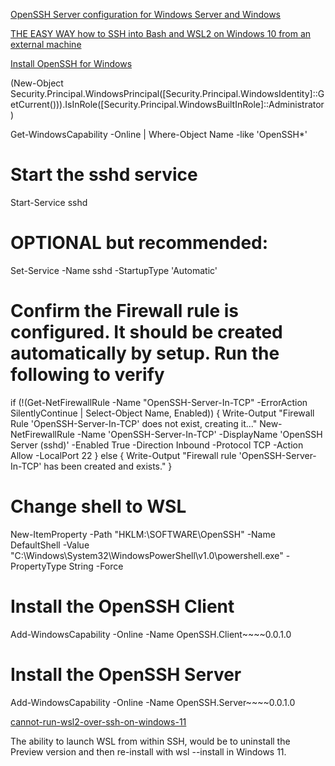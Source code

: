 [OpenSSH Server configuration for Windows Server and Windows](https://learn.microsoft.com/en-us/windows-server/administration/openssh/openssh_server_configuration)

[THE EASY WAY how to SSH into Bash and WSL2 on Windows 10 from an external machine](https://www.hanselman.com/blog/the-easy-way-how-to-ssh-into-bash-and-wsl2-on-windows-10-from-an-external-machine)

[Install OpenSSH for Windows](https://learn.microsoft.com/en-us/windows-server/administration/openssh/openssh_install_firstuse?tabs=gui)

(New-Object Security.Principal.WindowsPrincipal([Security.Principal.WindowsIdentity]::GetCurrent())).IsInRole([Security.Principal.WindowsBuiltInRole]::Administrator)

Get-WindowsCapability -Online | Where-Object Name -like 'OpenSSH*'

# Start the sshd service
Start-Service sshd

# OPTIONAL but recommended:
Set-Service -Name sshd -StartupType 'Automatic'

# Confirm the Firewall rule is configured. It should be created automatically by setup. Run the following to verify
if (!(Get-NetFirewallRule -Name "OpenSSH-Server-In-TCP" -ErrorAction SilentlyContinue | Select-Object Name, Enabled)) {
    Write-Output "Firewall Rule 'OpenSSH-Server-In-TCP' does not exist, creating it..."
    New-NetFirewallRule -Name 'OpenSSH-Server-In-TCP' -DisplayName 'OpenSSH Server (sshd)' -Enabled True -Direction Inbound -Protocol TCP -Action Allow -LocalPort 22
} else {
    Write-Output "Firewall rule 'OpenSSH-Server-In-TCP' has been created and exists."
}

# Change shell to WSL
New-ItemProperty -Path "HKLM:\SOFTWARE\OpenSSH" -Name DefaultShell -Value "C:\Windows\System32\WindowsPowerShell\v1.0\powershell.exe" -PropertyType String -Force


# Install the OpenSSH Client
Add-WindowsCapability -Online -Name OpenSSH.Client~~~~0.0.1.0

# Install the OpenSSH Server
Add-WindowsCapability -Online -Name OpenSSH.Server~~~~0.0.1.0

[cannot-run-wsl2-over-ssh-on-windows-11](https://superuser.com/questions/1714736/cannot-run-wsl2-over-ssh-on-windows-11)

The ability to launch WSL from within SSH, would be to uninstall the Preview version and then re-install with wsl --install in Windows 11.